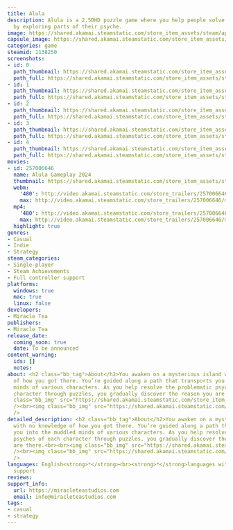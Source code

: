 ```yaml
---
title: Alula
description: Alula is a 2.5DHD puzzle game where you help people solve their problems
  by exploring parts of their psyche.
image: https://shared.akamai.steamstatic.com/store_item_assets/steam/apps/1138250/header.jpg?t=1732222889
capsule_image: https://shared.akamai.steamstatic.com/store_item_assets/steam/apps/1138250/capsule_231x87.jpg?t=1732222889
categories: game
steamid: 1138250
screenshots:
- id: 0
  path_thumbnail: https://shared.akamai.steamstatic.com/store_item_assets/steam/apps/1138250/ss_b28c1e413f5f64ea7d31e3cbdab6e0bcbce028ce.600x338.jpg?t=1732222889
  path_full: https://shared.akamai.steamstatic.com/store_item_assets/steam/apps/1138250/ss_b28c1e413f5f64ea7d31e3cbdab6e0bcbce028ce.1920x1080.jpg?t=1732222889
- id: 1
  path_thumbnail: https://shared.akamai.steamstatic.com/store_item_assets/steam/apps/1138250/ss_e0f8a23905bf7fab1526a0f96180ce1396a2611b.600x338.jpg?t=1732222889
  path_full: https://shared.akamai.steamstatic.com/store_item_assets/steam/apps/1138250/ss_e0f8a23905bf7fab1526a0f96180ce1396a2611b.1920x1080.jpg?t=1732222889
- id: 2
  path_thumbnail: https://shared.akamai.steamstatic.com/store_item_assets/steam/apps/1138250/ss_672a9077d0eed3ad4c9017424e4c6ad5d80e3233.600x338.jpg?t=1732222889
  path_full: https://shared.akamai.steamstatic.com/store_item_assets/steam/apps/1138250/ss_672a9077d0eed3ad4c9017424e4c6ad5d80e3233.1920x1080.jpg?t=1732222889
- id: 3
  path_thumbnail: https://shared.akamai.steamstatic.com/store_item_assets/steam/apps/1138250/ss_9d421a2fb46fdc3aac2600bd1908928af12311c9.600x338.jpg?t=1732222889
  path_full: https://shared.akamai.steamstatic.com/store_item_assets/steam/apps/1138250/ss_9d421a2fb46fdc3aac2600bd1908928af12311c9.1920x1080.jpg?t=1732222889
- id: 4
  path_thumbnail: https://shared.akamai.steamstatic.com/store_item_assets/steam/apps/1138250/ss_b295a1d7312d3208a5cff0f741ccc6dac19bfa31.600x338.jpg?t=1732222889
  path_full: https://shared.akamai.steamstatic.com/store_item_assets/steam/apps/1138250/ss_b295a1d7312d3208a5cff0f741ccc6dac19bfa31.1920x1080.jpg?t=1732222889
movies:
- id: 257006646
  name: Alula Gameplay 2024
  thumbnail: https://shared.akamai.steamstatic.com/store_item_assets/steam/apps/257006646/movie.293x165.jpg?t=1710175592
  webm:
    '480': http://video.akamai.steamstatic.com/store_trailers/257006646/movie480_vp9.webm?t=1710175592
    max: http://video.akamai.steamstatic.com/store_trailers/257006646/movie_max_vp9.webm?t=1710175592
  mp4:
    '480': http://video.akamai.steamstatic.com/store_trailers/257006646/movie480.mp4?t=1710175592
    max: http://video.akamai.steamstatic.com/store_trailers/257006646/movie_max.mp4?t=1710175592
  highlight: true
genres:
- Casual
- Indie
- Strategy
steam_categories:
- Single-player
- Steam Achievements
- Full controller support
platforms:
  windows: true
  mac: true
  linux: false
developers:
- Miracle Tea
publishers:
- Miracle Tea
release_date:
  coming_soon: true
  date: To be announced
content_warning:
  ids: []
  notes:
about: <h2 class="bb_tag">About</h2>You awaken on a mysterious island with no knowledge
  of how you got there. You’re guided along a path that transports you into the muddled
  minds of various characters. As you help resolve the problematic psyches of each
  character through puzzles, you gradually discover the reason you are there.<br><br><img
  class="bb_img" src="https://shared.akamai.steamstatic.com/store_item_assets/steam/apps/1138250/extras/long_description_insomniac_616x252.gif?t=1732222889"
  /><br><img class="bb_img" src="https://shared.akamai.steamstatic.com/store_item_assets/steam/apps/1138250/extras/long_description_tree_dweller_616x252.gif?t=1732222889"
  />
detailed_description: <h2 class="bb_tag">About</h2>You awaken on a mysterious island
  with no knowledge of how you got there. You’re guided along a path that transports
  you into the muddled minds of various characters. As you help resolve the problematic
  psyches of each character through puzzles, you gradually discover the reason you
  are there.<br><br><img class="bb_img" src="https://shared.akamai.steamstatic.com/store_item_assets/steam/apps/1138250/extras/long_description_insomniac_616x252.gif?t=1732222889"
  /><br><img class="bb_img" src="https://shared.akamai.steamstatic.com/store_item_assets/steam/apps/1138250/extras/long_description_tree_dweller_616x252.gif?t=1732222889"
  />
languages: English<strong>*</strong><br><strong>*</strong>languages with full audio
  support
reviews:
support_info:
  url: https://miracleteastudios.com
  email: info@miracleteastudios.com
tags:
- casual
- strategy
---
```


